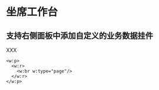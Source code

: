 # 坐席工作台

## 支持右侧面板中添加自定义的业务数据挂件

XXX

<!-- 在此之上添加内容, https://stackoverflow.com/questions/16965490/pandoc-markdown-page-break -->
```{=openxml}
<w:p>
  <w:r>
    <w:br w:type="page"/>
  </w:r>
</w:p>
```
